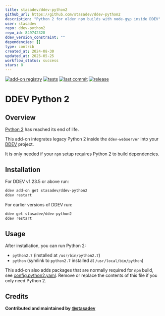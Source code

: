 ```yaml
---
title: stasadev/ddev-python2
github_url: https://github.com/stasadev/ddev-python2
description: "Python 2 for older npm builds with node-gyp inside DDEV"
user: stasadev
repo: ddev-python2
repo_id: 849742328
ddev_version_constraint: ""
dependencies: []
type: contrib
created_at: 2024-08-30
updated_at: 2025-05-25
workflow_status: success
stars: 8
---
```


[![add-on registry](https://img.shields.io/badge/DDEV-Add--on_Registry-blue)](https://addons.ddev.com)
[![tests](https://github.com/stasadev/ddev-python2/actions/workflows/tests.yml/badge.svg?branch=main)](https://github.com/stasadev/ddev-python2/actions/workflows/tests.yml?query=branch%3Amain)
[![last commit](https://img.shields.io/github/last-commit/stasadev/ddev-python2)](https://github.com/stasadev/ddev-python2/commits)
[![release](https://img.shields.io/github/v/release/stasadev/ddev-python2)](https://github.com/stasadev/ddev-python2/releases/latest)

# DDEV Python 2

## Overview

[Python 2](https://www.python.org/doc/sunset-python-2/) has reached its end of life.

This add-on integrates legacy Python 2 inside the `ddev-webserver` into your [DDEV](https://ddev.com/) project.

It is only needed if your `npm` setup requires Python 2 to build dependencies.

## Installation

For DDEV v1.23.5 or above run:

```bash
ddev add-on get stasadev/ddev-python2
ddev restart
```

For earlier versions of DDEV run:

```bash
ddev get stasadev/ddev-python2
ddev restart
```

## Usage

After installation, you can run Python 2:

- `python2.7` (installed at `/usr/bin/python2.7`)
- `python` (symlink to `python2.7` installed at `/usr/local/bin/python`)

This add-on also adds packages that are normally required for `npm` build, see [config.python2.yaml](https://github.com/stasadev/ddev-python2/blob/main/./config.python2.yaml). Remove or replace the contents of this file if you only need Python 2.

## Credits

**Contributed and maintained by [@stasadev](https://github.com/stasadev)**
